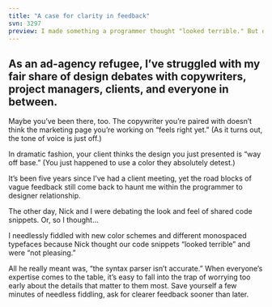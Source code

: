 ```yaml
---
title: "A case for clarity in feedback"
svn: 3297
preview: I made something a programmer thought "looked terrible." But did I?
---
```

## As an ad-agency refugee, I’ve struggled with my fair share of design debates with copywriters, project managers, clients, and everyone in between.

Maybe you’ve been there, too. The copywriter you’re paired with doesn’t think the marketing page you’re working on “feels right yet.” (As it turns out, the tone of voice is just off.) 

In dramatic fashion, your client thinks the design you just presented is “way off base.” (You just happened to use a color they absolutely detest.) 

It’s been five years since I’ve had a client meeting, yet the road blocks of vague feedback still come back to haunt me within the programmer to designer relationship. 

The other day, Nick and I were debating the look and feel of shared code snippets. Or, so I thought…

I needlessly fiddled with new color schemes and different monospaced typefaces because Nick thought our code snippets “looked terrible” and were “not pleasing.” 

All he really meant was, “the syntax parser isn’t accurate.” 
When everyone’s expertise comes to the table, it’s easy to fall into the trap of worrying too early about the details that matter to them most. Save yourself a few minutes of needless fiddling, ask for clearer feedback sooner than later. 